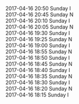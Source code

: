 2017-04-16 20:50 Sunday  I  
2017-04-16 20:45 Sunday  N  
2017-04-16 20:10 Sunday  I  
2017-04-16 20:05 Sunday  N  
2017-04-16 19:30 Sunday  I  
2017-04-16 19:25 Sunday  N  
2017-04-16 19:00 Sunday  I  
2017-04-16 18:55 Sunday  N  
2017-04-16 18:50 Sunday  I  
2017-04-16 18:45 Sunday  N  
2017-04-16 18:40 Sunday  I  
2017-04-16 18:35 Sunday  N  
2017-04-16 18:30 Sunday  I  
2017-04-16 18:20 Sunday  N  
2017-04-16 18:15 Sunday  I  
